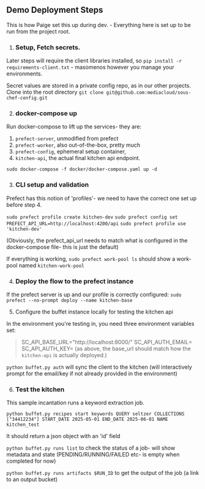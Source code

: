 ## Demo Deployment Steps
This is how Paige set this up during dev. - Everything here is set up to be run from the project root.  

1. ### Setup, Fetch secrets.

Later steps will require the client libraries installed, so `pip install -r requirements-client.txt` - masomenos however you manage your environments. 

Secret values are stored in a private config repo, as in our other projects. Clone into the root directory
`git clone git@github.com:mediacloud/sous-chef-config.git`


2. ### docker-compose up
Run docker-compose to lift up the services- they are:
1. `prefect-server`, unmodified from prefect
2. `prefect-worker`, also out-of-the-box, pretty much
3. `prefect-config`, ephemeral setup container, 
4. `kitchen-api`, the actual final kitchen api endpoint. 

`sudo docker-compose -f docker/docker-compose.yaml up -d`

3. ### CLI setup and validation
Prefect has this notion of 'profiles'- we need to have the correct one set up before step 4. 

`sudo prefect profile create kitchen-dev`
`sudo prefect config set PREFECT_API_URL=http://localhost:4200/api`
`sudo prefect profile use 'kitchen-dev'`

(Obviously, the prefect_api_url needs to match what is configured in the docker-compose file- this is just the default)

If everything is working, `sudo prefect work-pool ls` should show a work-pool named `kitchen-work-pool`

4. ### Deploy the flow to the prefect instance
If the prefect server is up and our profile is correctly configured:
`sudo prefect --no-prompt deploy --name kitchen-base` 

5. Configure the buffet instance locally for testing the kitchen api 

In the environment you're testing in, you need three environment variables set: 
> SC_API_BASE_URL="http://localhost:8000/" 
> SC_API_AUTH_EMAIL=
> SC_API_AUTH_KEY=
(as above, the base_url should match how the `kitchen-api` is actually deployed.)

`python buffet.py auth` will sync the client to the kitchen (will interactively prompt for the email/key if not already provided in the environment)

6. ### Test the kitchen
This sample incantation runs a keyword extraction job. 

`python buffet.py recipes start keywords QUERY seltzer COLLECTIONS ["34412234"] START_DATE 2025-05-01 END_DATE 2025-06-01 NAME kitchen_test`

It should return a json object with an 'id' field

`python buffet.py runs list` to check the status of a job- will show metadata and state (PENDING/RUNNING/FAILED etc- is empty when completed for now)

`python buffet.py runs artifacts $RUN_ID` to get the output of the job (a link to an output bucket)

